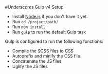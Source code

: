 #Underscores Gulp v4 Setup

<ul>
<li>Install <a href="https://nodejs.org/en/" rel="nofollow">Node.js</a> if you don't have it yet.</li>
<li>Run <code>cd /project/path/</code></li>
<li>Run <code>npm install</code></li>
<li>Run <code>gulp</code> to run the default Gulp task</li>
</ul>

<p>Gulp is configured to run the following functions:</p>
<ul>
<li>Compile the SCSS files to CSS</li>
<li>Autoprefix and minify the CSS file</li>
<li>Concatenate the JS files</li>
<li>Uglify the JS files</li>
</ul>
